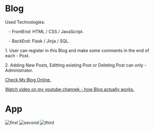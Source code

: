 # Blog
<p>Used Technologies:</p>
<p>&nbsp;&nbsp;&nbsp;- FrontEnd: HTML / CSS / JavaScript.</p>
<p>&nbsp;&nbsp;&nbsp;- BackEnd: Flask / Jinja / SQL.</p>
<p>1. User can register in this Blog and make some comments in the end of each - Post.</p>
<p>2. Adding New Posts, Editting existing Post or Deleting Post can only - Administrator.</p>

<p><a href="">Check My Blog Online.</a></p>
<p><a href="">Watch video on my youtube channek - how Blog actually works.</a></p>

# App
![first](https://user-images.githubusercontent.com/106172218/215602351-eab0e123-d2f4-4f1f-bc70-ab3279d799e4.jpg)
![second](https://user-images.githubusercontent.com/106172218/215602366-0298c32c-1b52-422e-8221-7af9b8983869.jpg)
![third](https://user-images.githubusercontent.com/106172218/215602375-c7e0aeab-8939-4ea1-b0a1-5076fc675a4f.jpg)

